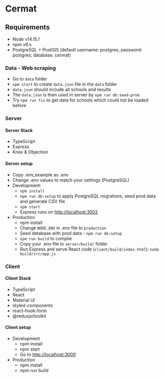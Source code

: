 # Cermat

## Requirements

* Node v14.15.1
* npm v6.x
* PostgreSQL + PostGIS (default username: postgres; password: postgres; database: cermat)

### Data - Web scraping

* Go to `data` folder
* `npm start` to create `data.json` file in the `data` folder
* `data.json` should include all schools and results
* The `data.json` is then used in server by `npm run db:seed-prod`
* Try `npm run fix` to get data for schools which could not be loaded before

### Server

#### Server Stack

* TypeScript
* Express
* Knex & Objection

#### Server setup

* Copy .env_example as .env
* Change .env values to match your settings (PostgreSQL)
* Development:
  * `npm install`
  * `npm run db:setup` to apply PostgreSQL migrations, seed prod data and generate CSV file
  * `npm start`
  * Express runs on <http://localhost:3002>
* Production
  * npm install
  * Change `NODE_ENV` in .env file to `production`
  * Seed database with prod data - `npm run db:setup`
  * `npm run build` to compile
  * Copy your .env file to `server/build/` folder
  * Run Express and serve React code (`client/build/index.html`): `node build/src/app.js`

### Client

#### Client Stack

* TypeScript
* React
* Material UI
* styled-components
* react-hook-form
* @reduxjs/toolkit

#### Client setup

* Development
  * npm install
  * npm start
  * Go to <http://localhost:3000>
* Production
  * npm install
  * npm run build
